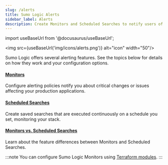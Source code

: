 ```yaml
---
slug: /alerts
title: Sumo Logic Alerts
sidebar_label: Alerts
description: Create Monitors and Scheduled Searches to notify users of changing conditions.
---
```


import useBaseUrl from '@docusaurus/useBaseUrl';

<img src={useBaseUrl('img/icons/alerts.png')} alt="icon" width="50"/>

Sumo Logic offers several alerting features. See the topics below for details on how they work and your configuration options.

<div className="box-wrapper" markdown="1">
<div className="box box1 card">
  <div className="container">
  <h4><a href="/docs/alerts/monitors">Monitors</a></h4>
  <p>Configure alerting policies notify you about critical changes or issues affecting your production applications.</p>
  </div>
</div>
<div className="box box2 card">
  <div className="container">
  <h4><a href="/docs/alerts/scheduled-searches">Scheduled Searches</a></h4>
  <p>Create saved searches that are executed continuously on a schedule you set, monitoring your stack.</p>
  </div>
</div>
</div>

<div className="box boxwidebottom card">
  <div className="container">
  <h4><a href="/docs/alerts/difference-from-scheduled-searches">Monitors vs. Scheduled Searches</a></h4>
  <p>Learn about the feature differences between Monitors and Scheduled Searches.</p>
  </div>
</div>

:::note
You can configure Sumo Logic Monitors using [Terraform modules](https://registry.terraform.io/providers/SumoLogic/sumologic/latest/docs/resources/monitor).
:::

